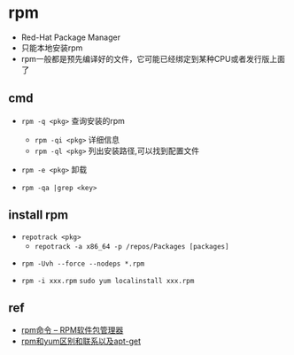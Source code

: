 # rpm

+ Red-Hat Package Manager
+ 只能本地安装rpm
+ rpm一般都是预先编译好的文件，它可能已经绑定到某种CPU或者发行版上面了

## cmd

+ `rpm -q <pkg>` 查询安装的rpm
    + `rpm -qi <pkg>` 详细信息
    + `rpm -ql <pkg>` 列出安装路径,可以找到配置文件

+ `rpm -e <pkg>` 卸载

+ `rpm -qa |grep <key>`

##  install rpm

<!-- 下载依赖 -->
<!-- + `yum -y install yum-utils` -->
+ `repotrack <pkg>`
    + `repotrack -a x86_64 -p /repos/Packages [packages]`
    <!-- + `yumdownloader –resolve --destdir=/tmp <pkg>`
        + 下载依赖包 -->

<!-- 安装依赖 -->
+ `rpm -Uvh --force --nodeps *.rpm`

<!-- 安装目标包 -->
+ `rpm -i xxx.rpm`
     `sudo yum localinstall xxx.rpm`

## ref

+ [rpm命令 – RPM软件包管理器](https://www.linuxcool.com/rpm)
+ [rpm和yum区别和联系以及apt-get](https://zhuanlan.zhihu.com/p/27724520)
